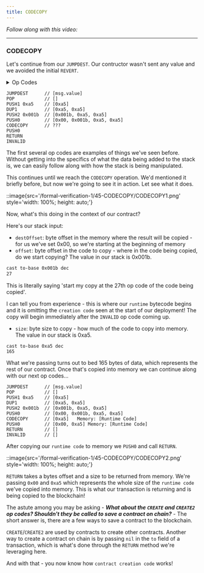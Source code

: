 ```yaml
---
title: CODECOPY
---
```


_Follow along with this video:_

---

### CODECOPY

Let's continue from our `JUMPDEST`. Our contructor wasn't sent any value and we avoided the initial `REVERT`.

<details>
<Summary> Op Codes </summary>

    bytecode - 0x6080604052348015600e575f80fd5b5060a58061001b5f395ff3fe6080604052348015600e575f80fd5b50600436106030575f3560e01c8063cdfead2e146034578063e026c017146045575b5f80fd5b6043603f3660046059565b5f55565b005b5f5460405190815260200160405180910390f35b5f602082840312156068575f80fd5b503591905056fea2646970667358fe1220fe01fe6c40d0ed98f16c7769ffde7109d5fe9f9dfefe31769a77032ceb92497a64736f6c63430008140033

```js
    PUSH1 0x80 ✅
    PUSH1 0x40 ✅
    MSTORE ✅

    CALLVALUE ✅
    DUP1 ✅
    ISZERO ✅
    PUSH1 0x0e ✅
    JUMPI ✅

    PUSH0 ✅
    DUP1 ✅
    REVERT ✅

    JUMPDEST       //<---- We are here!
    POP
    PUSH1 0xa5
    DUP1
    PUSH2 0x001b
    PUSH0
    CODECOPY
    PUSH0
    RETURN
    INVALID
    PUSH1 0x80
    PUSH1 0x40
    MSTORE
    CALLVALUE
    DUP1
    ISZERO
    PUSH1 0x0e
    JUMPI
    PUSH0
    DUP1
    REVERT
    JUMPDEST
    POP
    PUSH1 0x04
    CALLDATASIZE
    LT
    PUSH1 0x30
    JUMPI
    PUSH0
    CALLDATALOAD
    PUSH1 0xe0
    SHR
    DUP1
    PUSH4 0xcdfead2e
    EQ
    PUSH1 0x34
    JUMPI
    DUP1
    PUSH4 0xe026c017
    EQ
    PUSH1 0x45
    JUMPI
    JUMPDEST
    PUSH0
    DUP1
    REVERT
    JUMPDEST
    PUSH1 0x43
    PUSH1 0x3f
    CALLDATASIZE
    PUSH1 0x04
    PUSH1 0x59
    JUMP
    JUMPDEST
    PUSH0
    SSTORE
    JUMP
    JUMPDEST
    STOP
    JUMPDEST
    PUSH0
    SLOAD
    PUSH1 0x40
    MLOAD
    SWAP1
    DUP2
    MSTORE
    PUSH1 0x20
    ADD
    PUSH1 0x40
    MLOAD
    DUP1
    SWAP2
    SUB
    SWAP1
    RETURN
    JUMPDEST
    PUSH0
    PUSH1 0x20
    DUP3
    DUP5
    SUB
    SLT
    ISZERO
    PUSH1 0x68
    JUMPI
    PUSH0
    DUP1
    REVERT
    JUMPDEST
    POP
    CALLDATALOAD
    SWAP2
    SWAP1
    POP
    JUMP
    INVALID
    LOG2
    PUSH5 0x6970667358
    INVALID
    SLT
    KECCAK256
    INVALID
    ADD
    INVALID
    PUSH13 0x40d0ed98f16c7769ffde7109d5
    INVALID
    SWAP16
    SWAP14
    INVALID
    INVALID
    BALANCE
    PUSH23 0x9a77032ceb92497a64736f6c63430008140033
```

</details>


```
JUMPDEST      // [msg.value]
POP           // []
PUSH1 0xa5    // [0xa5]
DUP1          // [0xa5, 0xa5]
PUSH2 0x001b  // [0x001b, 0xa5, 0xa5]
PUSH0         // [0x00, 0x001b, 0xa5, 0xa5]
CODECOPY      // ???
PUSH0
RETURN
INVALID
```

The first several op codes are examples of things we've seen before. Without getting into the specifics of what the data being added to the stack is, we can easily follow along with how the stack is being manipulated.

This continues until we reach the `CODECOPY` operation. We'd mentioned it briefly before, but now we're going to see it in action. Let see what it does.

::image{src='/formal-verification-1/45-CODECOPY/CODECOPY1.png' style='width: 100%; height: auto;'}

Now, what's this doing in the context of our contract?

Here's our stack input:

- `destOffset`: byte offset in the memory where the result will be copied - for us we've set 0x00, so we're starting at the beginning of memory
- `offset`: byte offset in the code to copy - where in the code being copied, do we start copying? The value in our stack is 0x001b.

```bash
cast to-base 0x001b dec
27
```

This is literally saying 'start my copy at the 27th op code of the code being copied'.

I can tell you from experience - this is where our `runtime` bytecode begins and it is omitting the `creation code` seen at the start of our deployment! The copy will begin immediately after the `INVALID` op code coming up.

- `size`: byte size to copy - how much of the code to copy into memory. The value in our stack is 0xa5.

```
cast to-base 0xa5 dec
165
```

What we're passing turns out to bed 165 bytes of data, which represents the rest of our contract. Once that's copied into memory we can continue along with our next op codes...

```
JUMPDEST      // [msg.value]
POP           // []
PUSH1 0xa5    // [0xa5]
DUP1          // [0xa5, 0xa5]
PUSH2 0x001b  // [0x001b, 0xa5, 0xa5]
PUSH0         // [0x00, 0x001b, 0xa5, 0xa5]
CODECOPY      // [0xa5]   Memory: [Runtime Code]
PUSH0         // [0x00, 0xa5] Memory: [Runtime Code]
RETURN        // []
INVALID       // []
```

After copying our `runtime code` to memory we `PUSH0` and call `RETURN`.

::image{src='/formal-verification-1/45-CODECOPY/CODECOPY2.png' style='width: 100%; height: auto;'}

`RETURN` takes a bytes offset and a size to be returned from memory. We're passing `0x00` and `0xa5` which represents the whole size of the `runtime code` we've copied into memory. This is what our transaction is returning and is being copied to the blockchain!

The astute among you may be asking - **_What about the `CREATE` and `CREATE2` op codes? Shouldn't they be called to save a contract on chain?_** - The short answer is, there are a few ways to save a contract to the blockchain.

`CREATE`/`CREATE2` are used by contracts to create other contracts. Another way to create a contract on chain is by passing `nil` in the `to` field of a transaction, which is what's done through the `RETURN` method we're leveraging here.

And with that - you now know how `contract creation code` works!

